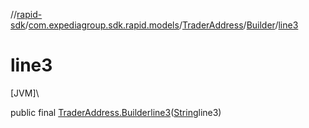 //[rapid-sdk](../../../../index.md)/[com.expediagroup.sdk.rapid.models](../../index.md)/[TraderAddress](../index.md)/[Builder](index.md)/[line3](line3.md)

# line3

[JVM]\

public final [TraderAddress.Builder](index.md)[line3](line3.md)([String](https://docs.oracle.com/javase/8/docs/api/java/lang/String.html)line3)
